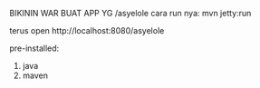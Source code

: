 BIKININ WAR BUAT APP YG /asyelole
cara run nya: mvn jetty:run

terus open http://localhost:8080/asyelole

pre-installed:
1. java
2. maven
